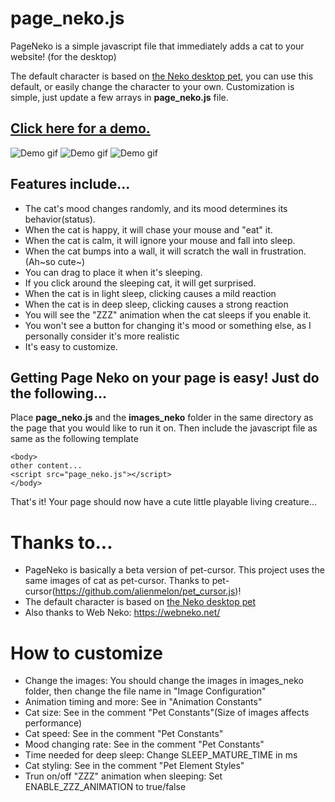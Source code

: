 # page_neko.js

PageNeko is a simple javascript file that immediately adds a cat to your website! (for the desktop)

The default character is based on [the Neko desktop pet](<https://en.wikipedia.org/wiki/Neko_(software)>), you can use this default, or easily change the character to your own. Customization is simple, just update a few arrays in **page_neko.js** file.

## [Click here for a demo.](https://somwhy.github.io/PageNeko/)

![Demo gif](https://github.com/user-attachments/assets/2bd2e8eb-8e7c-44f8-a460-d78295184b02)
![Demo gif](https://github.com/user-attachments/assets/216808aa-a556-4479-9395-6c1050aab4c6)
![Demo gif](https://github.com/user-attachments/assets/7af02366-56f8-4620-84c4-9582cd2d3a6a)

## Features include...

- The cat's mood changes randomly, and its mood determines its behavior(status).
- When the cat is happy, it will chase your mouse and "eat" it.
- When the cat is calm, it will ignore your mouse and fall into sleep.
- When the cat bumps into a wall, it will scratch the wall in frustration.(Ah~so cute~)
- You can drag to place it when it's sleeping.
- If you click around the sleeping cat, it will get surprised.
- When the cat is in light sleep, clicking causes a mild reaction
- When the cat is in deep sleep, clicking causes a strong reaction
- You will see the "ZZZ" animation when the cat sleeps if you enable it. 
- You won't see a button for changing it's mood or something else, as I personally consider it's more realistic
- It's easy to customize.

## Getting Page Neko on your page is easy! Just do the following...

Place **page_neko.js** and the **images_neko** folder in the same directory as the page that you would like to run it on.
Then include the javascript file as same as the following template

```
<body>
other content...
<script src="page_neko.js"></script>
</body>

```

That's it! Your page should now have a cute little playable living creature...

# Thanks to...

- PageNeko is basically a beta version of pet-cursor. This project uses the same images of cat as pet-cursor. Thanks to pet-cursor(<https://github.com/alienmelon/pet_cursor.js>)!
- The default character is based on [the Neko desktop pet](<https://en.wikipedia.org/wiki/Neko_(software)>)
- Also thanks to Web Neko: https://webneko.net/

# How to customize

- Change the images: You should change the images in images_neko folder, then change the file name in "Image Configuration"
- Animation timing and more: See in "Animation Constants"
- Cat size: See in the comment "Pet Constants"(Size of images affects performance)
- Cat speed: See in the comment "Pet Constants"
- Mood changing rate: See in the comment "Pet Constants"
- Time needed for deep sleep: Change SLEEP_MATURE_TIME in ms
- Cat styling: See in the comment "Pet Element Styles"
- Trun on/off "ZZZ" animation when sleeping: Set ENABLE_ZZZ_ANIMATION to true/false